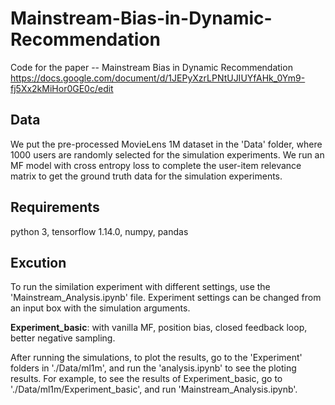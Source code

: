 # Mainstream-Bias-in-Dynamic-Recommendation
Code for the paper -- Mainstream Bias in Dynamic Recommendation
https://docs.google.com/document/d/1JEPyXzrLPNtUJIUYfAHk_0Ym9-fj5Xx2kMiHor0GE0c/edit

## Data
We put the pre-processed MovieLens 1M dataset in the 'Data' folder, where 1000 users are randomly selected for the simulation experiments. We run an MF model with cross entropy loss to complete the user-item relevance matrix to get the ground truth data for the simulation experiments.

## Requirements
python 3, tensorflow 1.14.0, numpy, pandas

## Excution
To run the similation experiment with different settings, use the 'Mainstream_Analysis.ipynb' file. Experiment settings can be changed from an input box with the simulation arguments.

**Experiment_basic**: with vanilla MF, position bias, closed feedback loop, better negative sampling.  


After running the simulations, to plot the results, go to the 'Experiment' folders in './Data/ml1m', and run the 'analysis.ipynb' to see the ploting results. For example, to see the results of Experiment_basic, go to './Data/ml1m/Experiment_basic', and run 'Mainstream_Analysis.ipynb'.
